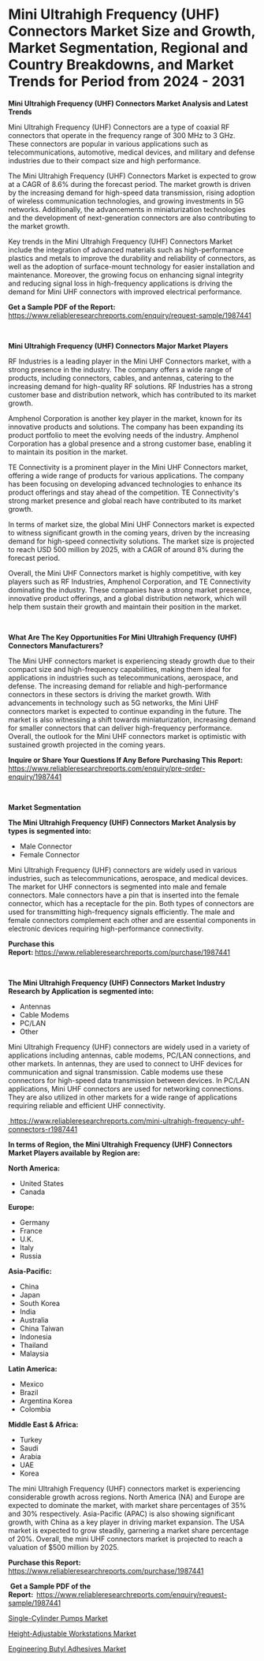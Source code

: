 <p><h1>Mini Ultrahigh Frequency (UHF) Connectors Market Size and Growth, Market Segmentation, Regional and Country Breakdowns, and Market Trends for Period from 2024 -  2031</h1></p><p><strong>Mini Ultrahigh Frequency (UHF) Connectors Market Analysis and Latest Trends</strong></p>
<p><p>Mini Ultrahigh Frequency (UHF) Connectors are a type of coaxial RF connectors that operate in the frequency range of 300 MHz to 3 GHz. These connectors are popular in various applications such as telecommunications, automotive, medical devices, and military and defense industries due to their compact size and high performance.</p><p>The Mini Ultrahigh Frequency (UHF) Connectors Market is expected to grow at a CAGR of 8.6% during the forecast period. The market growth is driven by the increasing demand for high-speed data transmission, rising adoption of wireless communication technologies, and growing investments in 5G networks. Additionally, the advancements in miniaturization technologies and the development of next-generation connectors are also contributing to the market growth.</p><p>Key trends in the Mini Ultrahigh Frequency (UHF) Connectors Market include the integration of advanced materials such as high-performance plastics and metals to improve the durability and reliability of connectors, as well as the adoption of surface-mount technology for easier installation and maintenance. Moreover, the growing focus on enhancing signal integrity and reducing signal loss in high-frequency applications is driving the demand for Mini UHF connectors with improved electrical performance.</p></p>
<p><strong>Get a Sample PDF of the Report:&nbsp;</strong> <a href="https://www.reliableresearchreports.com/enquiry/request-sample/1987441">https://www.reliableresearchreports.com/enquiry/request-sample/1987441</a></p>
<p>&nbsp;</p>
<p><strong>Mini Ultrahigh Frequency (UHF) Connectors Major Market Players</strong></p>
<p><p>RF Industries is a leading player in the Mini UHF Connectors market, with a strong presence in the industry. The company offers a wide range of products, including connectors, cables, and antennas, catering to the increasing demand for high-quality RF solutions. RF Industries has a strong customer base and distribution network, which has contributed to its market growth.</p><p>Amphenol Corporation is another key player in the market, known for its innovative products and solutions. The company has been expanding its product portfolio to meet the evolving needs of the industry. Amphenol Corporation has a global presence and a strong customer base, enabling it to maintain its position in the market.</p><p>TE Connectivity is a prominent player in the Mini UHF Connectors market, offering a wide range of products for various applications. The company has been focusing on developing advanced technologies to enhance its product offerings and stay ahead of the competition. TE Connectivity's strong market presence and global reach have contributed to its market growth.</p><p>In terms of market size, the global Mini UHF Connectors market is expected to witness significant growth in the coming years, driven by the increasing demand for high-speed connectivity solutions. The market size is projected to reach USD 500 million by 2025, with a CAGR of around 8% during the forecast period.</p><p>Overall, the Mini UHF Connectors market is highly competitive, with key players such as RF Industries, Amphenol Corporation, and TE Connectivity dominating the industry. These companies have a strong market presence, innovative product offerings, and a global distribution network, which will help them sustain their growth and maintain their position in the market.</p></p>
<p>&nbsp;</p>
<p><strong>What Are The Key Opportunities For Mini Ultrahigh Frequency (UHF) Connectors Manufacturers?</strong></p>
<p><p>The Mini UHF connectors market is experiencing steady growth due to their compact size and high-frequency capabilities, making them ideal for applications in industries such as telecommunications, aerospace, and defense. The increasing demand for reliable and high-performance connectors in these sectors is driving the market growth. With advancements in technology such as 5G networks, the Mini UHF connectors market is expected to continue expanding in the future. The market is also witnessing a shift towards miniaturization, increasing demand for smaller connectors that can deliver high-frequency performance. Overall, the outlook for the Mini UHF connectors market is optimistic with sustained growth projected in the coming years.</p></p>
<p><strong>Inquire or Share Your Questions If Any Before Purchasing This Report:</strong> <a href="https://www.reliableresearchreports.com/enquiry/pre-order-enquiry/1987441">https://www.reliableresearchreports.com/enquiry/pre-order-enquiry/1987441</a></p>
<p>&nbsp;</p>
<p><strong>Market Segmentation</strong></p>
<p><strong>The Mini Ultrahigh Frequency (UHF) Connectors Market Analysis by types is segmented into:</strong></p>
<p><ul><li>Male Connector</li><li>Female Connector</li></ul></p>
<p><p>Mini Ultrahigh Frequency (UHF) connectors are widely used in various industries, such as telecommunications, aerospace, and medical devices. The market for UHF connectors is segmented into male and female connectors. Male connectors have a pin that is inserted into the female connector, which has a receptacle for the pin. Both types of connectors are used for transmitting high-frequency signals efficiently. The male and female connectors complement each other and are essential components in electronic devices requiring high-performance connectivity.</p></p>
<p><strong>Purchase this Report:&nbsp;</strong><a href="https://www.reliableresearchreports.com/purchase/1987441">https://www.reliableresearchreports.com/purchase/1987441</a></p>
<p>&nbsp;</p>
<p><strong>The Mini Ultrahigh Frequency (UHF) Connectors Market Industry Research by Application is segmented into:</strong></p>
<p><ul><li>Antennas</li><li>Cable Modems</li><li>PC/LAN</li><li>Other</li></ul></p>
<p><p>Mini Ultrahigh Frequency (UHF) connectors are widely used in a variety of applications including antennas, cable modems, PC/LAN connections, and other markets. In antennas, they are used to connect to UHF devices for communication and signal transmission. Cable modems use these connectors for high-speed data transmission between devices. In PC/LAN applications, Mini UHF connectors are used for networking connections. They are also utilized in other markets for a wide range of applications requiring reliable and efficient UHF connectivity.</p></p>
<p><a href="https://www.reliableresearchreports.com/mini-ultrahigh-frequency-uhf-connectors-r1987441">&nbsp;https://www.reliableresearchreports.com/mini-ultrahigh-frequency-uhf-connectors-r1987441</a></p>
<p><strong>In terms of Region, the Mini Ultrahigh Frequency (UHF) Connectors Market Players available by Region are:</strong></p>
<p>
    <p> <strong> North America: </strong>
        <ul>
            <li>United States</li>
            <li>Canada</li>
        </ul>
        </p> 
    <p> <strong> Europe: </strong>
        <ul>
            <li>Germany</li>
            <li>France</li>
            <li>U.K.</li>
            <li>Italy</li>
            <li>Russia</li>
        </ul>
        </p> 
    <p> <strong> Asia-Pacific: </strong>
        <ul>
            <li>China</li>
            <li>Japan</li>
            <li>South Korea</li>
            <li>India</li>
            <li>Australia</li>
            <li>China Taiwan</li>
            <li>Indonesia</li>
            <li>Thailand</li>
            <li>Malaysia</li>
        </ul>
        </p> 
    <p> <strong> Latin America: </strong>
        <ul>
            <li>Mexico</li>
            <li>Brazil</li>
            <li>Argentina Korea</li>
            <li>Colombia</li>
        </ul>
        </p> 
    <p> <strong> Middle East & Africa: </strong>
        <ul>
            <li>Turkey</li>
            <li>Saudi</li>
            <li>Arabia</li>
            <li>UAE</li>
            <li>Korea</li>
        </ul>
    </p>
    </p>
<p><p>The mini Ultrahigh Frequency (UHF) connectors market is experiencing considerable growth across regions. North America (NA) and Europe are expected to dominate the market, with market share percentages of 35% and 30% respectively. Asia-Pacific (APAC) is also showing significant growth, with China as a key player in driving market expansion. The USA market is expected to grow steadily, garnering a market share percentage of 20%. Overall, the mini UHF connectors market is projected to reach a valuation of $500 million by 2025.</p></p>
<p><strong>Purchase this Report: </strong><a href="https://www.reliableresearchreports.com/purchase/1987441">https://www.reliableresearchreports.com/purchase/1987441</a></p>
<p>&nbsp;<strong>Get a Sample PDF of the Report:&nbsp;&nbsp;</strong><a href="https://www.reliableresearchreports.com/enquiry/request-sample/1987441">https://www.reliableresearchreports.com/enquiry/request-sample/1987441</a></p>
<p><strong></strong></p>
<p><p><a href="https://www.linkedin.com/pulse/deep-dive-single-cylinder-pumps-market-itstrends-segmentation-sqhpc">Single-Cylinder Pumps Market</a></p><p><a href="https://www.linkedin.com/pulse/height-adjustable-workstations-market-size-amp-share-analysis-8t1ff">Height-Adjustable Workstations Market</a></p><p><a href="https://www.linkedin.com/pulse/global-engineering-butyl-adhesives-market-opportunities-czogf">Engineering Butyl Adhesives Market</a></p></p>